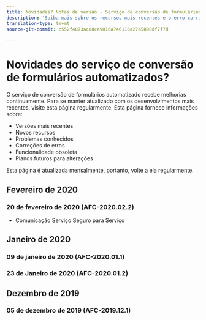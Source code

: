 ```yaml
---
title: Novidades? Notas de versão - Serviço de conversão de formulários automatizado
description: 'Saiba mais sobre os recursos mais recentes e o erro corrigido do serviço de conversão de formulários automatizado '
translation-type: tm+mt
source-git-commit: c552f4073ac88ca9016a746116a27a5898df7f7d

---
```



# Novidades do serviço de conversão de formulários automatizados?

O serviço de conversão de formulários automatizado recebe melhorias continuamente. Para se manter atualizado com os desenvolvimentos mais recentes, visite esta página regularmente. Esta página fornece informações sobre:

* Versões mais recentes
* Novos recursos
* Problemas conhecidos
* Correções de erros
* Funcionalidade obsoleta
* Planos futuros para alterações

Esta página é atualizada mensalmente, portanto, volte a ela regularmente.

## Fevereiro de 2020

### 20 de fevereiro de 2020 (AFC-2020.02.2)

* Comunicação Serviço Seguro para Serviço


## Janeiro de 2020

### 09 de janeiro de 2020 (AFC-2020.01.1)

### 23 de Janeiro de 2020 (AFC-2020.01.2)

## Dezembro de 2019

### 05 de dezembro de 2019 (AFC-2019.12.1)


